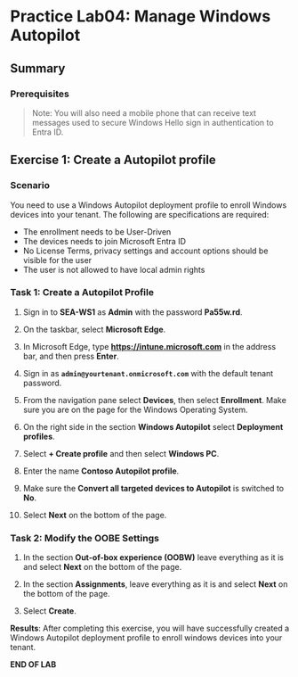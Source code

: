 # Practice Lab04: Manage Windows Autopilot

## Summary

### Prerequisites

  > Note: You will also need a mobile phone that can receive text messages used to secure Windows Hello sign in authentication to Entra ID.

## Exercise 1: Create a Autopilot profile

### Scenario

You need to use a Windows Autopilot deployment profile to enroll Windows devices into your tenant.
The following are specifications are required:

- The enrollment needs to be User-Driven
- The devices needs to join Microsoft Entra ID
- No License Terms, privacy settings and account options should be visible for the user
- The user is not allowed to have local admin rights

### Task 1: Create a Autopilot Profile

1. Sign in to **SEA-WS1** as **Admin** with the password **Pa55w.rd**.

2. On the taskbar, select **Microsoft Edge**.

3. In Microsoft Edge, type **https://intune.microsoft.com** in the  address bar, and then press **Enter**. 

4. Sign in as **`admin@yourtenant.onmicrosoft.com`** with the default tenant password.

5. From the navigation pane select **Devices**, then select **Enrollment**. Make sure you are on the page for the Windows Operating System.

6. On the right side in the section **Windows Autopilot** select **Deployment profiles**.

7. Select **+ Create profile** and then select **Windows PC**.

8. Enter the name **Contoso Autopilot profile**. 

9. Make sure the **Convert all targeted devices to Autopilot** is switched to **No**.

10. Select **Next** on the bottom of the page.

### Task 2: Modify the OOBE Settings

1. In the section **Out-of-box experience (OOBW)** leave everything as it is and select **Next** on the bottom of the page.

2. In the section **Assignments**, leave everything as it is and select **Next** on the bottom of the page.

3. Select **Create**.

<!-- 
### Task 3: Review + Create

1. In the last section **Review + Create** go over all your settings and make sure they are like you want them to be. 

2. When everything is set up correct select **Create** and create the Windows Autopilot deployment profile.
-->
**Results**: After completing this exercise, you will have successfully created a Windows Autopilot deployment profile to enroll windows devices into your tenant.

**END OF LAB**